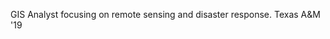 GIS Analyst focusing on remote sensing and disaster response. Texas A&M '19


<!---
connorjwest/connorjwest is a ✨ special ✨ repository because its `README.md` (this file) appears on your GitHub profile.
You can click the Preview link to take a look at your changes.
--->
